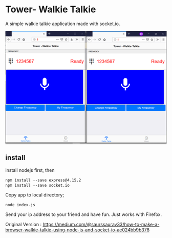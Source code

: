 # Tower- Walkie Talkie
A simple walkie talkie application made with socket.io.

![Screenshot](https://github.com/cturan/tower-wt/raw/master/screenshot.png)

## install
install nodejs first, then

    npm install --save express@4.15.2
    npm install --save socket.io
Copy app to local directory;

    node index.js
    

Send your ip address to your friend and have fun. Just works with Firefox.

Original Version : https://medium.com/@saurssaurav33/how-to-make-a-browser-walkie-talkie-using-node-js-and-socket-io-ae024bb9b378
